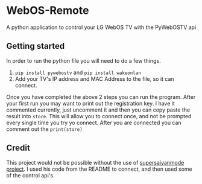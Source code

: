 # WebOS-Remote

A python application to control your LG WebOS TV with the PyWebOSTV api

## Getting started

In order to run the python file you will need to do a few things.

1.  `pip install pywebostv` and `pip install wakeonlan`
2.  Add your TV's IP address and MAC Address to the file, so it can connect.

Once you have completed the above 2 steps you can run the program. After your first run you may want to print out the registration key. I have it commented currently, just uncomment it and then you can copy paste the result into `store`. This will allow you to connect once, and not be prompted every single time you try yo connect. After you are connected you can comment out the `print(store)`

## Credit

This project would not be possible without the use of [supersaiyanmode project](https://github.com/supersaiyanmode/PyWebOSTV). I used his code from the README to connect, and then used some of the control api's.
